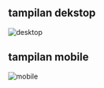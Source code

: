 ## tampilan dekstop
![desktop](https://github.com/Mverdy22A2/E-commerce-/assets/115523263/c4ee4cf0-b48c-4711-8599-6b437d322225)


## tampilan mobile
![mobile](https://github.com/Mverdy22A2/E-commerce-/assets/115523263/fc924151-294a-4cda-98b9-090d2dd35f39)
